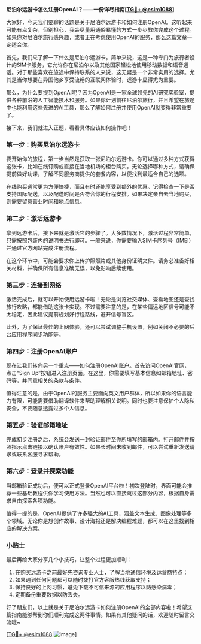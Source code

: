 **尼泊尔远游卡怎么注册OpenAI？——一份详尽指南[[TG💪+ @esim1088](https://t.me/s/esim1088)]**

大家好，今天我们要聊的话题是关于尼泊尔远游卡和如何注册OpenAI。这听起来可能有点复杂，但别担心，我会尽量用通俗易懂的方式一步步教你完成这个过程。如果你对尼泊尔旅行感兴趣，或者正在考虑使用OpenAI的服务，那么这篇文章一定适合你。

首先，我们来了解一下什么是尼泊尔远游卡。简单来说，这是一种专门为旅行者设计的SIM卡服务，它允许你在尼泊尔以及其他国家轻松地使用移动数据和语音通话。对于那些喜欢在旅途中保持联系的人来说，这无疑是一个非常实用的选择。尤其是当你想要在异国他乡享受流畅的互联网体验时，远游卡显得尤为重要。

那么，为什么要提到OpenAI呢？因为OpenAI是一家全球领先的AI研究实验室，提供各种前沿的人工智能技术和服务。如果你计划前往尼泊尔旅行，并且希望在旅途中也能利用这些先进的AI工具，那么了解如何注册并使用OpenAI就变得非常重要了。

接下来，我们就进入正题，看看具体应该如何操作吧！

### 第一步：购买尼泊尔远游卡

要开始你的旅程，第一步当然是获取一张尼泊尔远游卡。你可以通过多种方式获得这张卡，比如在线订购或直接在当地机场的柜台购买。无论选择哪种方式，请确保提前做好功课，了解不同服务商提供的套餐内容，以便找到最适合自己的选项。

在线购买通常更为方便快捷，而且有时还能享受到额外的优惠。记得检查一下是否支持国际配送，以及配送时间是否符合你的行程安排。如果决定亲自去当地购买，则需要留意营业时间和地点信息。

### 第二步：激活远游卡

拿到远游卡后，接下来就是激活它的步骤了。大多数情况下，激活过程非常简单，只需按照包装内的说明书进行即可。一般来说，你需要输入SIM卡序列号（IMEI）并通过官方网站完成注册流程。

在这个环节中，可能会要求你上传护照照片或其他身份证明文件。请务必准备好相关材料，并确保所有信息准确无误，以免影响后续使用。

### 第三步：连接到网络

激活完成后，就可以开始使用远游卡啦！无论是浏览社交媒体、查看地图还是查找旅行攻略，都能借助这张卡实现。不过需要注意的是，在某些偏远地区信号可能不太稳定，因此建议提前规划好行程路线，避开信号盲区。

此外，为了保证最佳的上网体验，还可以尝试调整手机设置，例如关闭不必要的后台应用程序同步功能等。

### 第四步：注册OpenAI账户

现在让我们转向另一个重点——如何注册OpenAI账户。首先访问OpenAI官网，点击“Sign Up”按钮进入注册页面。在这里，你需要填写基本信息如邮箱地址、密码等，并同意相关的条款与条件。

值得注意的是，由于OpenAI的服务主要面向英文用户群体，所以如果你的语言能力有限，可能需要借助翻译软件来帮助理解相关说明。同时也要注意保护个人隐私安全，不要随意透露过多个人信息。

### 第五步：验证邮箱地址

完成初步注册之后，系统会发送一封验证邮件至你所填写的邮箱内。打开邮件并按照指示点击链接以确认账户有效性。如果长时间未收到邮件，可以尝试重新发送请求或联系客服寻求帮助。

### 第六步：登录并探索功能

当邮箱验证成功后，便可以正式登录OpenAI平台啦！初次登陆时，界面可能会推荐一些基础教程供你学习使用方法。当然也可以直接跳过这部分内容，根据自身需求自由探索各项功能。

值得一提的是，OpenAI提供了许多强大的AI工具，涵盖文本生成、图像处理等多个领域。无论你是想创作故事、设计海报还是解决编程难题，都可以在这里找到相应的解决方案。

### 小贴士

最后再给大家分享几个小技巧，让整个过程更加顺利：

1. 在购买远游卡之前最好先咨询专业人士，了解当地通信环境及运营商特点；
2. 如果遇到任何问题都可以随时拨打官方客服热线获取支持；
3. 保持良好的上网习惯，避免下载不可信来源的应用程序以防感染病毒；
4. 定期备份重要数据以防丢失。

好了朋友们，以上就是关于尼泊尔远游卡如何注册OpenAI的全部内容啦！希望这篇指南能够帮到你们顺利完成这两件事情。如果有其他疑问的话，欢迎随时留言交流哦~

[[TG💪+ @esim1088](https://t.me/s/esim1088) ![Image](https://i.postimg.cc/4NQfJmqS/Snipaste-2025-05-13-00-14-12.png)]